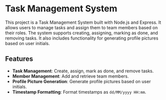 # Task Management System

This project is a Task Management System built with Node.js and Express. It allows users to manage tasks and assign them to team members based on their roles. The system supports creating, assigning, marking as done, and removing tasks. It also includes functionality for generating profile pictures based on user initials.

## Features

- **Task Management**: Create, assign, mark as done, and remove tasks.
- **Member Management**: Add and retrieve team members.
- **Profile Picture Generation**: Generate profile pictures based on user initials.
- **Timestamp Formatting**: Format timestamps as `dd/MM/yyyy HH:mm`.

